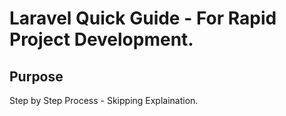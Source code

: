# Laravel Quick Guide - For Rapid Project Development. 

## Purpose 
Step by Step Process - Skipping Explaination. 


